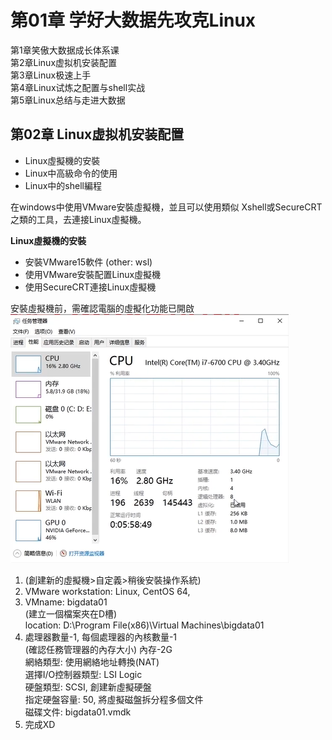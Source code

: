 # 第01章 学好大数据先攻克Linux   

第1章笑傲大数据成长体系课   
第2章Linux虚拟机安装配置   
第3章Linux极速上手   
第4章Linux试炼之配置与shell实战   
第5章Linux总结与走进大数据  



##  第02章 Linux虚拟机安装配置    
* Linux虛擬機的安裝  
* Linux中高級命令的使用  
* Linux中的shell編程  

在windows中使用VMware安裝虛擬機，並且可以使用類似 Xshell或SecureCRT之類的工具，去連接Linux虛擬機。   

**Linux虛擬機的安裝**
- 安裝VMware15軟件 (other: wsl)  
- 使用VMware安裝配置Linux虛擬機   
- 使用SecureCRT連接Linux虛擬機   

安裝虛擬機前，需確認電腦的虛擬化功能已開啟   
![](VM.png)   

1. (創建新的虛擬機>自定義>稍後安裝操作系統)  
2. VMware workstation: Linux, CentOS 64,   
3. VMname: bigdata01  
(建立一個檔案夾在D槽)    
location: D:\Program File(x86)\Virtual Machines\bigdata01  
4. 處理器數量-1, 每個處理器的內核數量-1   
(確認任務管理器的內存大小) 內存-2G   
網絡類型: 使用網絡地址轉換(NAT)   
選擇I/O控制器類型: LSI Logic   
硬盤類型: SCSI, 創建新虛擬硬盤   
指定硬盤容量: 50, 將虛擬磁盤拆分程多個文件  
磁碟文件: bigdata01.vmdk   
5. 完成XD   













